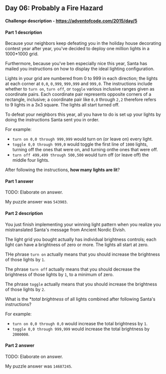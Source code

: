 ## Day 06: Probably a Fire Hazard

#### Challenge description - https://adventofcode.com/2015/day/5

#### Part 1 description

Because your neighbors keep defeating you in the holiday house decorating
contest year after year, you've decided to deploy one million lights in a
1000*1000 grid.

Furthermore, because you've ben especially nice this year, Santa has
mailed you instructions on how to display the ideal lighting configuration.

Lights in your grid are numbered from 0 to 999 in each direction; the
lights at each corner at `0,0`, `0,999`, `999,999` and `999,0`. The
instructions include whether to `turn on`, `turn off`, or `toggle` various
inclusive ranges given as coordinate pairs. Each coordinate pair represents
opposite corners of a rectangle, inclusive; a coordinate pair like
`0,0` through `2,2` therefore refers to 9 lights in a 3x3 square. The lights
all start turned off.

To defeat your neighbors this year, all you have to do is set up your
lights by doing the instructions Santa sent you in order.

For example:

  - `turn on 0,0 through 999,999` would turn on (or leave on) every light.
  - `toggle 0,0 through 999,0` would toggle the first line of `1000` lights,
    turning off the ones that were on, and turning onthe ones that were
    off.
  - `turn off 499,499 through 500,500` would turn off (or leave off) the
    middle four lights.
    
After following the instructions, **how many lights are lit**?

#### Part 1 answer

TODO: Elaborate on answer.

My puzzle answer was `543903`.

#### Part 2 description

You just finish implementing your winning light pattern when you realize
you mistranslated Santa's message from Ancient Nordic Elvish.

The light grid you bought actually has individual brightness controls; each
light can have a brightness of zero or more. The lights all start at zero.

THe phrase `turn on` actually means that you should increase the brightness
of those lights by `1`.

The phrase `turn off` actually means that you should decrease the brightness
of those lights by `1`, to a minimum of zero.

The phrase `toggle` actually means that you should increase the brightness of
those lights by `2`.

What is the **total brightness* of all lights combined after following Santa's
instructions?

For example:

  - `turn on 0,0 through 0,0` would increase the total brightness by `1`.
  - `toggle 0,0 through 999,999` would increase the total brightness by
    `2000000`.
  
#### Part 2 answer

TODO: Elaborate on answer.

My puzzle answer was `14687245`.
